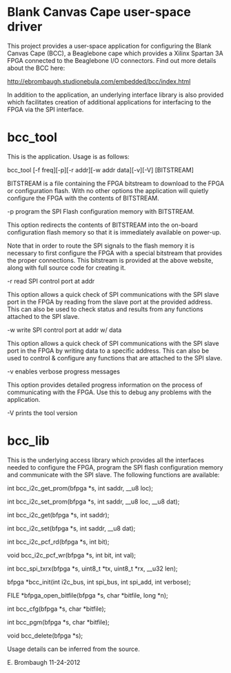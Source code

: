 Blank Canvas Cape user-space driver
===================================

This project provides a user-space application for configuring the
Blank Canvas Cape (BCC), a Beaglebone cape which provides a Xilinx
Spartan 3A FPGA connected to the Beaglebone I/O connectors. Find out
more details about the BCC here:

http://ebrombaugh.studionebula.com/embedded/bcc/index.html

In addition to the application, an underlying interface library is
also provided which facilitates creation of additional applications
for interfacing to the FPGA via the SPI interface.

bcc_tool
========

This is the application. Usage is as follows:

bcc_tool [-f freq][-p][-r addr][-w addr data][-v][-V] [BITSTREAM]

BITSTREAM is a file containing the FPGA bitstream to download to the
FPGA or configuration flash. With no other options the application will
quietly configure the FPGA with the contents of BITSTREAM.

-p program the SPI Flash configuration memory with BITSTREAM.

   This option redirects the contents of BITSTREAM into the on-board
   configuration flash memory so that it is immediately available on
   power-up.
   
   Note that in order to route the SPI signals to the flash memory it
   is necessary to first configure the FPGA with a special bitstream
   that provides the proper connections. This bitstream is provided at
   the above website, along with full source code for creating it.
   
-r read SPI control port at addr

   This option allows a quick check of SPI communications with the
   SPI slave port in the FPGA by reading from the slave port at the
   provided address. This can also be used to check status and results
   from any functions attached to the SPI slave.

-w write SPI control port at addr w/ data
  
   This option allows a quick check of SPI communications with the
   SPI slave port in the FPGA by writing data to a specific address.
   This can also be used to control & configure any functions that are
   attached to the SPI slave.
   
-v enables verbose progress messages

   This option provides detailed progress information on the process of
   communicating with the FPGA. Use this to debug any problems with the
   application.
   
-V prints the tool version

bcc_lib
=======

This is the underlying access library which provides all the interfaces
needed to configure the FPGA, program the SPI flash configuration memory
and communicate with the SPI slave. The following functions are
available:

int bcc_i2c_get_prom(bfpga *s, int saddr, __u8 loc);

int bcc_i2c_set_prom(bfpga *s, int saddr, __u8 loc, __u8 dat);

int bcc_i2c_get(bfpga *s, int saddr);

int bcc_i2c_set(bfpga *s, int saddr, __u8 dat);

int bcc_i2c_pcf_rd(bfpga *s, int bit);

void bcc_i2c_pcf_wr(bfpga *s, int bit, int val);

int bcc_spi_txrx(bfpga *s, uint8_t *tx, uint8_t *rx, __u32 len);

bfpga *bcc_init(int i2c_bus, int spi_bus, int spi_add, int verbose);

FILE *bfpga_open_bitfile(bfpga *s, char *bitfile, long *n);

int bcc_cfg(bfpga *s, char *bitfile);

int bcc_pgm(bfpga *s, char *bitfile);

void bcc_delete(bfpga *s);

Usage details can be inferred from the source.

E. Brombaugh 11-24-2012
